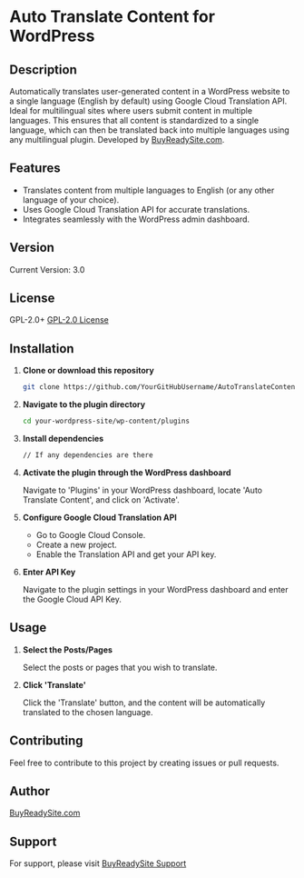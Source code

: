 # Auto Translate Content for WordPress

## Description

Automatically translates user-generated content in a WordPress website to a single language (English by default) using Google Cloud Translation API. Ideal for multilingual sites where users submit content in multiple languages. This ensures that all content is standardized to a single language, which can then be translated back into multiple languages using any multilingual plugin. Developed by [BuyReadySite.com](https://buyreadysite.com).

## Features

- Translates content from multiple languages to English (or any other language of your choice).
- Uses Google Cloud Translation API for accurate translations.
- Integrates seamlessly with the WordPress admin dashboard.

## Version

Current Version: 3.0

## License

GPL-2.0+
[GPL-2.0 License](http://www.gnu.org/licenses/gpl-2.0.txt)

## Installation

1. **Clone or download this repository**

    ```bash
    git clone https://github.com/YourGitHubUsername/AutoTranslateContent.git
    ```

2. **Navigate to the plugin directory**

    ```bash
    cd your-wordpress-site/wp-content/plugins
    ```

3. **Install dependencies**

    ```bash
    // If any dependencies are there
    ```

4. **Activate the plugin through the WordPress dashboard**

    Navigate to 'Plugins' in your WordPress dashboard, locate 'Auto Translate Content', and click on 'Activate'.

5. **Configure Google Cloud Translation API**

    - Go to Google Cloud Console.
    - Create a new project.
    - Enable the Translation API and get your API key.

6. **Enter API Key**

    Navigate to the plugin settings in your WordPress dashboard and enter the Google Cloud API Key.

## Usage

1. **Select the Posts/Pages**

    Select the posts or pages that you wish to translate.

2. **Click 'Translate'**

    Click the 'Translate' button, and the content will be automatically translated to the chosen language.

## Contributing

Feel free to contribute to this project by creating issues or pull requests.

## Author

[BuyReadySite.com](https://buyreadysite.com)

## Support

For support, please visit [BuyReadySite Support](https://buyreadysite.com/support)

